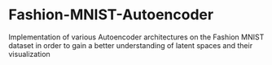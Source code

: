 # Fashion-MNIST-Autoencoder
Implementation of various Autoencoder architectures on the Fashion MNIST dataset in order to gain a better understanding of latent spaces and their visualization
